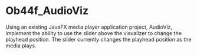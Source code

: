 # Ob44f_AudioViz
 Using an existing JavaFX media player application project, AudioViz, implement the ability to use the slider above the visualizer to change the playhead position. The slider currently changes the playhead position as the media plays.
